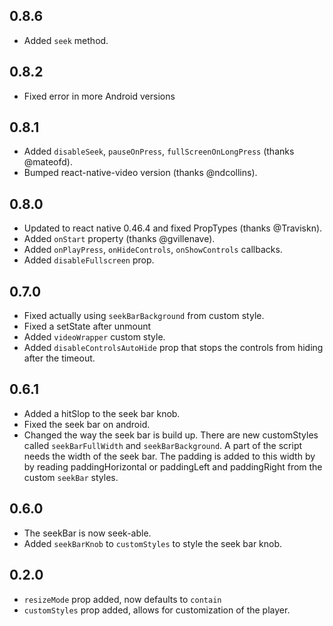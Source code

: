 ## 0.8.6
 - Added `seek` method.

## 0.8.2
 - Fixed error in more Android versions

## 0.8.1
 - Added `disableSeek`, `pauseOnPress`, `fullScreenOnLongPress` (thanks @mateofd).
 - Bumped react-native-video version (thanks @ndcollins).

## 0.8.0
 - Updated to react native 0.46.4 and fixed PropTypes (thanks @Traviskn).
 - Added `onStart` property (thanks @gvillenave).
 - Added `onPlayPress`, `onHideControls`, `onShowControls` callbacks.
 - Added `disableFullscreen` prop.

## 0.7.0
 - Fixed actually using `seekBarBackground` from custom style.
 - Fixed a setState after unmount
 - Added `videoWrapper` custom style.
 - Added `disableControlsAutoHide` prop that stops the controls from hiding after the timeout.

## 0.6.1
 - Added a hitSlop to the seek bar knob.
 - Fixed the seek bar on android.
 - Changed the way the seek bar is build up. There are new customStyles called `seekBarFullWidth`
   and `seekBarBackground`. A part of the script needs the width of the seek bar. The padding is
   added to this width by by reading paddingHorizontal or paddingLeft and paddingRight from the
   custom `seekBar` styles.

## 0.6.0
 - The seekBar is now seek-able.
 - Added `seekBarKnob` to `customStyles` to style the seek bar knob.

## 0.2.0

 - `resizeMode` prop added, now defaults to `contain`
 - `customStyles` prop added, allows for customization of the player.
